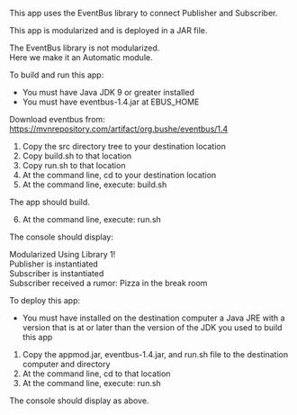 This app uses the EventBus library to connect Publisher and Subscriber.

This app is modularized and is deployed in a JAR file.

The EventBus library is not modularized.  
Here we make it an Automatic module.

To build and run this app:

- You must have Java JDK 9 or greater installed
- You must have eventbus-1.4.jar at EBUS_HOME

Download eventbus from: 
https://mvnrepository.com/artifact/org.bushe/eventbus/1.4

1. Copy the src directory tree to your destination location
2. Copy build.sh to that location
3. Copy run.sh to that location
4. At the command line, cd to your destination location
5. At the command line, execute: build.sh

The app should build.

6. At the command line, execute: run.sh

The console should display:

Modularized Using Library 1!     
Publisher is instantiated  
Subscriber is instantiated  
Subscriber received a rumor: Pizza in the break room  

To deploy this app:

- You must have installed on the destination computer a Java JRE 
with a version that is at or later than the version of the JDK you used
to build this app

1. Copy the appmod.jar, eventbus-1.4.jar, and run.sh file to the destination computer and directory
2. At the command line, cd to that location
2. At the command line, execute: run.sh

The console should display as above.
